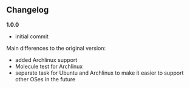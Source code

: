 Changelog
---------

**1.0.0**

- initial commit

Main differences to the original version:

- added Archlinux support
- Molecule test for Archlinux
- separate task for Ubuntu and Archlinux to make it easier to support other OSes in the future
